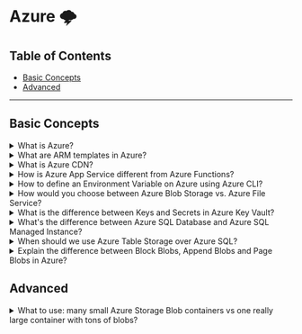 # Azure 🌩️

## Table of Contents

- [Basic Concepts](#basic-concepts)
- [Advanced](#advanced)

---

## Basic Concepts

<details>
<summary>What is Azure?</summary>

Microsoft Azure is a cloud computing platform and service created by Microsoft for building, testing, deploying, and managing applications and services through Microsoft-managed data centers. It provides a comprehensive suite of cloud services including computing, analytics, storage, and networking. Azure supports multiple programming languages, tools, and frameworks, and offers both Platform-as-a-Service (PaaS) and Infrastructure-as-a-Service (IaaS) capabilities.

Key features of Azure include:
- Virtual machines and cloud services
- App services and serverless computing
- Storage solutions (blob, file, table, queue)
- Database services (SQL Database, Cosmos DB)
- Networking and security services
- AI and machine learning services
- DevOps and monitoring tools

</details>

<details>
<summary>What are ARM templates in Azure?</summary>

Azure Resource Manager (ARM) templates are JSON files that define the infrastructure and configuration for your Azure solution. They provide a declarative way to deploy and manage Azure resources consistently and repeatedly.

Key benefits of ARM templates:
- **Infrastructure as Code**: Define your infrastructure in code
- **Idempotent**: Can be run multiple times with the same result
- **Dependency Management**: Automatically handles resource dependencies
- **Rollback Capability**: Can rollback to previous deployments
- **Version Control**: Templates can be stored in version control systems

ARM templates use JSON syntax and can include:
- Resource definitions
- Parameters for customization
- Variables for reusable values
- Outputs for returning values
- Functions for dynamic values

Example template structure:
```json
{
  "$schema": "https://schema.management.azure.com/schemas/2019-04-01/deploymentTemplate.json#",
  "contentVersion": "1.0.0.0",
  "parameters": { },
  "variables": { },
  "resources": [ ],
  "outputs": { }
}
```

</details>

<details>
<summary>What is Azure CDN?</summary>

Azure Content Delivery Network (CDN) is a global network of servers that caches and delivers web content to users based on their geographic location. It improves performance by reducing latency and bandwidth consumption.

Key features of Azure CDN:
- **Global Edge Locations**: Servers located worldwide for faster content delivery
- **Caching**: Stores frequently accessed content closer to users
- **Compression**: Reduces file sizes to improve transfer speeds
- **HTTPS Support**: Secure content delivery
- **Custom Domains**: Use your own domain names
- **Analytics**: Detailed usage and performance metrics

Azure CDN supports:
- Static web content (images, CSS, JavaScript)
- Video streaming
- Software downloads
- API responses
- Dynamic content acceleration

Benefits:
- Reduced latency for end users
- Lower bandwidth costs
- Improved scalability
- Better user experience
- Reduced load on origin servers

</details>

<details>
<summary>How is Azure App Service different from Azure Functions?</summary>

Azure App Service and Azure Functions are both compute services but serve different purposes:

**Azure App Service:**
- **Purpose**: Host web applications, APIs, and mobile backends
- **Runtime**: Always-on applications with continuous execution
- **Scaling**: Manual or automatic scaling based on demand
- **Pricing**: Pay for allocated resources (even when idle)
- **Use Cases**: Web apps, REST APIs, mobile backends, long-running processes
- **Deployment**: Supports multiple deployment methods (Git, FTP, CI/CD)
- **Features**: Built-in authentication, SSL certificates, custom domains

**Azure Functions:**
- **Purpose**: Event-driven, serverless compute service
- **Runtime**: Execute code in response to events or triggers
- **Scaling**: Automatic scaling, pay-per-execution
- **Pricing**: Pay only for execution time and resources used
- **Use Cases**: Event processing, scheduled tasks, microservices, data processing
- **Deployment**: Code deployment through various methods
- **Features**: Built-in triggers, bindings, monitoring

**Key Differences:**
- App Service is for always-on applications; Functions are for event-driven tasks
- App Service has higher baseline costs; Functions are more cost-effective for sporadic workloads
- App Service provides more control; Functions abstract away infrastructure management

</details>

<details>
<summary>How to define an Environment Variable on Azure using Azure CLI?</summary>

You can define environment variables in Azure using Azure CLI in several ways:

**1. For App Service:**
```bash
# Set a single environment variable
az webapp config appsettings set --resource-group myResourceGroup --name myAppName --settings "MY_VAR=my_value"

# Set multiple environment variables
az webapp config appsettings set --resource-group myResourceGroup --name myAppName --settings "VAR1=value1" "VAR2=value2"

# Set connection string
az webapp config connection-string set --resource-group myResourceGroup --name myAppName --connection-string-type SQLServer --settings "MyConnectionString=Server=..."
```

**2. For Container Instances:**
```bash
az container create --resource-group myResourceGroup --name myContainer --image myimage --environment-variables "ENV_VAR=value"
```

**3. For Azure Functions:**
```bash
az functionapp config appsettings set --resource-group myResourceGroup --name myFunctionApp --settings "FUNCTION_VAR=value"
```

**4. For Virtual Machines:**
```bash
# Set environment variables in VM startup script
az vm run-command invoke --resource-group myResourceGroup --name myVM --command-id RunShellScript --scripts "export MY_VAR=value"
```

**Best Practices:**
- Use Azure Key Vault for sensitive values
- Use application settings for configuration
- Avoid hardcoding secrets in scripts
- Use ARM templates for consistent deployments

</details>

<details>
<summary>How would you choose between Azure Blob Storage vs. Azure File Service?</summary>

The choice between Azure Blob Storage and Azure File Service depends on your specific use case:

**Azure Blob Storage:**
- **Use Cases**: 
  - Unstructured data (images, videos, documents)
  - Backup and archival
  - Data lake scenarios
  - Static website hosting
  - Big data analytics
- **Access**: REST API, SDKs, Azure Storage Explorer
- **Protocols**: HTTP/HTTPS
- **Performance**: Optimized for large files and high throughput
- **Cost**: Lower cost for large amounts of data
- **Features**: Hot, cool, archive tiers; lifecycle management

**Azure File Service:**
- **Use Cases**:
  - File shares for applications
  - Lift-and-shift scenarios
  - Shared storage for VMs
  - User home directories
  - Application data sharing
- **Access**: SMB protocol, mounted as network drives
- **Protocols**: SMB 2.1, SMB 3.0
- **Performance**: Optimized for random access and small files
- **Cost**: Higher cost but more familiar file system interface
- **Features**: NTFS permissions, Active Directory integration

**Decision Factors:**
- **Access Pattern**: Blob for programmatic access, File for file system access
- **Protocol Requirements**: File for SMB, Blob for HTTP/REST
- **Integration**: File for legacy applications, Blob for cloud-native apps
- **Performance**: Blob for large files, File for frequent small file access
- **Cost**: Blob for cost optimization, File for convenience

</details>

<details>
<summary>What is the difference between Keys and Secrets in Azure Key Vault?</summary>

Azure Key Vault stores three types of sensitive information: Keys, Secrets, and Certificates.

**Keys:**
- **Purpose**: Cryptographic keys for encryption/decryption and signing
- **Types**: RSA, EC (Elliptic Curve), HSM-protected keys
- **Use Cases**: 
  - Data encryption/decryption
  - Digital signatures
  - JWT token signing
  - Database encryption
- **Operations**: Encrypt, Decrypt, Sign, Verify, Wrap, Unwrap
- **Access**: Through cryptographic APIs
- **Rotation**: Can be rotated automatically or manually

**Secrets:**
- **Purpose**: Store sensitive text-based information
- **Types**: Passwords, connection strings, API keys, tokens
- **Use Cases**:
  - Database connection strings
  - API keys and tokens
  - Passwords and credentials
  - Configuration values
- **Operations**: Get, Set, Delete, List
- **Access**: Through REST API or SDKs
- **Rotation**: Manual rotation (can be automated with custom logic)

**Key Differences:**
- **Keys**: Cryptographic operations, hardware security modules (HSM) support
- **Secrets**: Simple storage and retrieval of sensitive text
- **Performance**: Keys optimized for cryptographic operations
- **Security**: Keys can be HSM-protected for higher security
- **Usage**: Keys for encryption, Secrets for configuration

**Best Practices:**
- Use Keys for cryptographic operations
- Use Secrets for configuration and credentials
- Implement proper access policies
- Enable soft delete and purge protection
- Monitor access and usage

</details>

<details>
<summary>What's the difference between Azure SQL Database and Azure SQL Managed Instance?</summary>

Azure SQL Database and Azure SQL Managed Instance are both managed SQL services but with different levels of compatibility and management:

**Azure SQL Database:**
- **Type**: Platform-as-a-Service (PaaS)
- **Compatibility**: Optimized for cloud-native applications
- **Management**: Microsoft manages OS, database engine, and infrastructure
- **Features**: 
  - Single database or elastic pools
  - Built-in high availability
  - Automatic backups and point-in-time restore
  - Built-in security features
  - Serverless compute option
- **Limitations**: 
  - No SQL Server Agent
  - Limited cross-database queries
  - No CLR support
  - No distributed transactions
- **Use Cases**: New cloud applications, SaaS applications, microservices

**Azure SQL Managed Instance:**
- **Type**: Infrastructure-as-a-Service (IaaS) with PaaS benefits
- **Compatibility**: Near 100% compatibility with SQL Server
- **Management**: Microsoft manages infrastructure, you manage database
- **Features**:
  - Full SQL Server feature compatibility
  - SQL Server Agent support
  - Cross-database queries
  - CLR support
  - Distributed transactions
  - Native virtual network integration
- **Limitations**: 
  - Higher cost
  - Longer deployment time
  - Some features still in preview
- **Use Cases**: Lift-and-shift migrations, complex enterprise applications

**Key Differences:**
- **Compatibility**: Managed Instance offers near-complete SQL Server compatibility
- **Cost**: SQL Database is more cost-effective
- **Features**: Managed Instance supports more SQL Server features
- **Migration**: Managed Instance easier for on-premises migrations
- **Management**: SQL Database requires less management overhead

</details>

<details>
<summary>When should we use Azure Table Storage over Azure SQL?</summary>

Azure Table Storage and Azure SQL serve different data storage needs:

**Use Azure Table Storage when:**
- **NoSQL Requirements**: Need flexible schema or schema-less data
- **Massive Scale**: Storing billions of entities with high throughput
- **Cost Optimization**: Need very low-cost storage for large datasets
- **Simple Queries**: Primarily key-value lookups and simple queries
- **Unstructured Data**: Storing logs, telemetry, user preferences
- **High Availability**: Need 99.99% availability with automatic replication
- **Global Distribution**: Need data replicated across multiple regions

**Use Azure SQL when:**
- **Relational Data**: Complex relationships between entities
- **Complex Queries**: Need SQL queries, joins, aggregations
- **ACID Properties**: Need transactions and data consistency
- **Structured Data**: Well-defined schema requirements
- **Reporting**: Need complex reporting and analytics
- **Integration**: Need to integrate with existing SQL-based systems
- **Advanced Features**: Need stored procedures, triggers, views

**Azure Table Storage Characteristics:**
- **Schema**: Flexible, can store different properties per entity
- **Querying**: Limited to partition key and row key queries
- **Consistency**: Eventually consistent (strong consistency available)
- **Cost**: Very low cost per GB stored
- **Performance**: Optimized for high throughput, low latency
- **Limitations**: No complex queries, no joins, no foreign keys

**Decision Factors:**
- **Data Structure**: Structured (SQL) vs. Unstructured (Table)
- **Query Complexity**: Simple lookups (Table) vs. Complex queries (SQL)
- **Scale**: Massive scale (Table) vs. Moderate scale (SQL)
- **Cost**: Cost-sensitive (Table) vs. Feature-rich (SQL)
- **Consistency**: Eventual consistency (Table) vs. ACID (SQL)

</details>

<details>
<summary>Explain the difference between Block Blobs, Append Blobs and Page Blobs in Azure?</summary>

Azure Blob Storage offers three types of blobs, each optimized for different use cases:

**Block Blobs:**
- **Structure**: Composed of blocks (up to 100MB each, max 50,000 blocks)
- **Use Cases**: 
  - Text and binary files
  - Images, videos, documents
  - Backup and archival
  - Static website content
- **Operations**: Upload, download, delete entire blob
- **Performance**: Optimized for streaming large files
- **Access Tiers**: Hot, Cool, Archive
- **Max Size**: 4.75 TB
- **Upload**: Can upload blocks in parallel for better performance

**Append Blobs:**
- **Structure**: Composed of blocks that can only be appended to
- **Use Cases**:
  - Log files
  - Audit trails
  - Data streaming
  - IoT sensor data
- **Operations**: Append data only (no modification of existing data)
- **Performance**: Optimized for append operations
- **Access Tiers**: Hot, Cool (no Archive)
- **Max Size**: 195 GB
- **Concurrency**: Supports concurrent append operations

**Page Blobs:**
- **Structure**: Collection of 512-byte pages
- **Use Cases**:
  - Virtual machine disks (VHD files)
  - Random read/write scenarios
  - Database files
  - High-performance applications
- **Operations**: Read/write individual pages
- **Performance**: Optimized for random access
- **Access Tiers**: Hot, Cool (no Archive)
- **Max Size**: 8 TB
- **Features**: Snapshot support, incremental snapshots

**Key Differences:**
- **Block Blobs**: Best for large files, streaming, archival
- **Append Blobs**: Best for logging, sequential data
- **Page Blobs**: Best for random access, VM disks
- **Modification**: Block and Page allow modification, Append only allows appending
- **Performance**: Each optimized for different access patterns
- **Cost**: Similar pricing, but different access tier availability

**Selection Criteria:**
- **Access Pattern**: Sequential (Block/Append) vs. Random (Page)
- **Modification**: Need to modify (Block/Page) vs. Append-only (Append)
- **Use Case**: Files (Block), Logs (Append), Disks (Page)
- **Size**: Large files (Block), Moderate size (Append/Page)

</details>

## Advanced

<details>
<summary>What to use: many small Azure Storage Blob containers vs one really large container with tons of blobs?</summary>

The choice between many small containers vs. one large container depends on several factors:

**Many Small Containers:**
- **Benefits**:
  - Better access control (per-container permissions)
  - Easier organization and management
  - Independent lifecycle management
  - Better performance for parallel operations
  - Easier backup and restore strategies
  - Better monitoring and analytics per container
- **Use Cases**:
  - Multi-tenant applications
  - Different data types or access patterns
  - Compliance requirements (data isolation)
  - Different retention policies
  - Team-based access control

**One Large Container:**
- **Benefits**:
  - Simpler management and fewer resources
  - Lower administrative overhead
  - Better cost efficiency (fewer container operations)
  - Easier cross-blob operations
  - Simpler backup strategies
- **Use Cases**:
  - Single-tenant applications
  - Homogeneous data types
  - Simple access patterns
  - Cost optimization
  - Legacy system migrations

**Performance Considerations:**
- **Small Containers**: Better for parallel operations, but more container operations
- **Large Container**: Fewer operations, but potential bottlenecks with high concurrency
- **Blob Operations**: Container choice doesn't significantly affect individual blob performance
- **Listing**: Large containers may have slower listing operations

**Security Considerations:**
- **Small Containers**: Granular access control, better isolation
- **Large Container**: Simpler security model, but less granular control
- **Compliance**: Small containers better for data segregation requirements

**Best Practices:**
- **Hybrid Approach**: Use containers for logical grouping (by tenant, data type, etc.)
- **Naming Convention**: Use consistent naming for easy management
- **Access Patterns**: Align container structure with access patterns
- **Monitoring**: Monitor container-level metrics for optimization
- **Lifecycle Management**: Use different policies per container when needed

**Recommendation**: Use many small containers when you need granular control, security, or organization. Use one large container when simplicity and cost are priorities.

</details>
